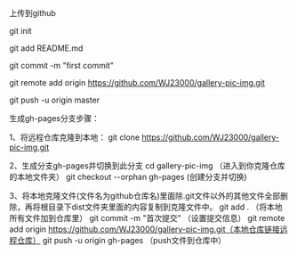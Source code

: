上传到github

git init

git add README.md

git commit -m "first commit"

git remote add origin https://github.com/WJ23000/gallery-pic-img.git

git push -u origin master


生成gh-pages分支步骤：

1、将远程仓库克隆到本地：
git clone https://github.com/WJ23000/gallery-pic-img.git

2、生成分支gh-pages并切换到此分支
cd gallery-pic-img （进入到你克隆仓库的本地文件夹）
git checkout --orphan gh-pages (创建分支并切换)

3、将本地克隆文件(文件名为github仓库名)里面除.git文件以外的其他文件全部删除，再将根目录下dist文件夹里面的内容复制到克隆文件中。
git add . （将本地所有文件加到仓库里）
git commit -m "首次提交" （设置提交信息）
git remote add origin https://github.com/WJ23000/gallery-pic-img.git（本地仓库链接远程仓库）
git push -u origin gh-pages （push文件到仓库中）